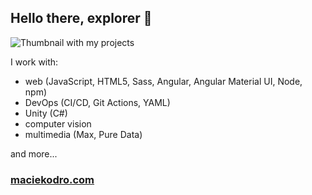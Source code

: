 ## Hello there, explorer 👋

<img title="My projects" alt="Thumbnail with my projects" src="CanvaCollage400.gif"/>

I work with:
* web (JavaScript, HTML5, Sass, Angular, Angular Material UI, Node, npm)
* DevOps (CI/CD, Git Actions, YAML)
* Unity (C#)
* computer vision
* multimedia (Max, Pure Data)

and more...

### [maciekodro.com](https://maciekodro.com/)


<!--
**maceq687/maceq687** is a ✨ _special_ ✨ repository because its `README.md` (this file) appears on your GitHub profile.

Here are some ideas to get you started:

- 🔭 I’m currently working on ...
- 🌱 I’m currently learning ...
- 👯 I’m looking to collaborate on ...
- 🤔 I’m looking for help with ...
- 💬 Ask me about ...
- 📫 How to reach me: ...
- 😄 Pronouns: ...
- ⚡ Fun fact: ...
-->
